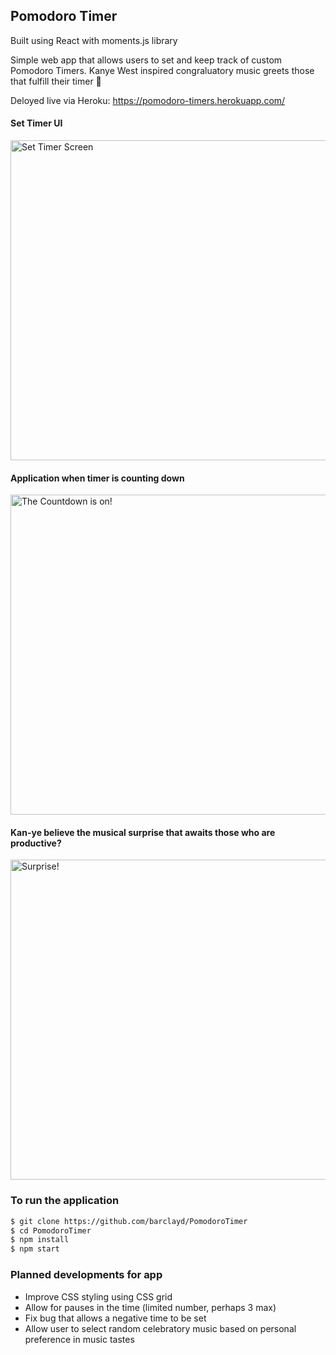 ## Pomodoro Timer

Built using React with moments.js library

Simple web app that allows users to set and keep track of custom Pomodoro Timers.
Kanye West inspired congraluatory music greets those that fulfill their timer 🎵

Deloyed live via Heroku: https://pomodoro-timers.herokuapp.com/

#### Set Timer UI

<img width="512" alt="Set Timer Screen" src="https://user-images.githubusercontent.com/39765499/47230026-13d9f480-d3c1-11e8-8058-53c80bcae849.png">

#### Application when timer is counting down

<img width="512" alt="The Countdown is on!" src="https://user-images.githubusercontent.com/39765499/47230198-7af7a900-d3c1-11e8-9cac-0a439f7c5fc3.png">

#### Kan-ye believe the musical surprise that awaits those who are productive?

<img width="512" alt="Surprise!" src="https://user-images.githubusercontent.com/39765499/47230117-3cfa8500-d3c1-11e8-9731-f8b72c154222.png">

### To run the application

```bash
$ git clone https://github.com/barclayd/PomodoroTimer
$ cd PomodoroTimer
$ npm install
$ npm start
```
### Planned developments for app

* Improve CSS styling using CSS grid
* Allow for pauses in the time (limited number, perhaps 3 max)
* Fix bug that allows a negative time to be set
* Allow user to select random celebratory music based on personal preference in music tastes
